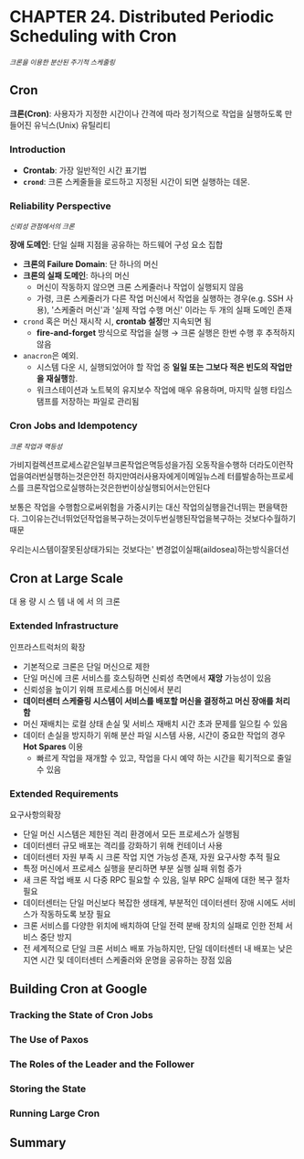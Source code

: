 # CHAPTER 24. Distributed Periodic Scheduling with Cron

<i><small>크론을 이용한 분산된 주기적 스케줄링</small></i>


## Cron

**크론(Cron)**: 사용자가 지정한 시간이나 간격에 따라 정기적으로 작업을 실행하도록 만들어진 유닉스(Unix) 유틸리티

### Introduction

- **Crontab**: 가장 일반적인 시간 표기법
- **`crond`**: 크론 스케줄들을 로드하고 지정된 시간이 되면 실행하는 데몬.

### Reliability Perspective

<i><small>신뢰성 관점에서의 크론</small></i>

**장애 도메인**: 단일 실패 지점을 공유하는 하드웨어 구성 요소 집합

- **크론의 Failure Domain**: 단 하나의 머신
- **크론의 실패 도메인**: 하나의 머신
  - 머신이 작동하지 않으면 크론 스케줄러나 작업이 실행되지 않음
  - 가령, 크론 스케줄러가 다른 작업 머신에서 작업을 실행하는 경우(e.g. SSH 사용), '스케줄러 머신'과 '실제 작업 수행 머신' 이라는 두 개의 실패 도메인 존재
- `crond` 혹은 머신 재시작 시, **crontab 설정**만 지속되면 됨
  - **fire-and-forget** 방식으로 작업을 실행 → 크론 실행은 한번 수행 후 추적하지 않음
- `anacron`은 예외. 
  - 시스템 다운 시, 실행되었어야 할 작업 중 **일일 또는 그보다 적은 빈도의 작업만을 재실행**함. 
  - 워크스테이션과 노트북의 유지보수 작업에 매우 유용하며, 마지막 실행 타임스탬프를 저장하는 파일로 관리됨


### Cron Jobs and Idempotency

<i><small>크론 작업과 멱등성</small></i>


가비지컬렉션프로세스같은일부크론작업은멱등성을가짐
오동작을수행하 더라도이런작업을여러번실행하는것은안전
하지만여러사용자에게이메일뉴스레 터를발송하는프로세스를 크론작업으로실행하는것은한번이상실행되어서는안된다

보통은 작업을 수행함으로써위험을 가중시키는 대신 작업의실행을건너뛰는 편을택한다. 
그이유는건너뛰었던작업을복구하는것이두번실행된작업을복구하는 것보다수월하기때문

우리는시스템이잘못된상태가되는 것보다는' 변경없이실패(aildosea)하는방식을더선

## Cron at Large Scale

대 용 량 시 스 템 내 에 서 의 크론

### Extended Infrastructure

인프라스트럭처의 확장

- 기본적으로 크론은 단일 머신으로 제한
- 단일 머신에 크론 서비스를 호스팅하면 신뢰성 측면에서 **재앙** 가능성이 있음
- 신뢰성을 높이기 위해 프로세스를 머신에서 분리
- **데이터센터 스케줄링 시스템이 서비스를 배포할 머신을 결정하고 머신 장애를 처리함**
- 머신 재배치는 로컬 상태 손실 및 서비스 재배치 시간 초과 문제를 일으킬 수 있음
- 데이터 손실을 방지하기 위해 분산 파일 시스템 사용, 시간이 중요한 작업의 경우 **Hot Spares** 이용
  - 빠르게 작업을 재개할 수 있고, 작업을 다시 예약 하는 시간을 획기적으로 줄일 수 있음 


### Extended Requirements

요구사항의확장

- 단일 머신 시스템은 제한된 격리 환경에서 모든 프로세스가 실행됨
- 데이터센터 규모 배포는 격리를 강화하기 위해 컨테이너 사용
- 데이터센터 자원 부족 시 크론 작업 지연 가능성 존재, 자원 요구사항 추적 필요
- 특정 머신에서 프로세스 실행을 분리하면 부분 실행 실패 위험 증가
- 새 크론 작업 배포 시 다중 RPC 필요할 수 있음, 일부 RPC 실패에 대한 복구 절차 필요
- 데이터센터는 단일 머신보다 복잡한 생태계, 부분적인 데이터센터 장애 시에도 서비스가 작동하도록 보장 필요
- 크론 서비스를 다양한 위치에 배치하여 단일 전력 분배 장치의 실패로 인한 전체 서비스 중단 방지
- 전 세계적으로 단일 크론 서비스 배포 가능하지만, 단일 데이터센터 내 배포는 낮은 지연 시간 및 데이터센터 스케줄러와 운명을 공유하는 장점 있음

## Building Cron at Google
### Tracking the State of Cron Jobs
### The Use of Paxos
### The Roles of the Leader and the Follower
### Storing the State
### Running Large Cron

## Summary
```